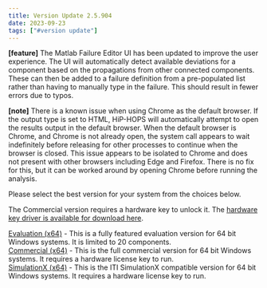 ```yaml
---
title: Version Update 2.5.904
date: 2023-09-23
tags: ["#version update"]
---
```

**[feature]** The Matlab Failure Editor UI has been updated to improve the user experience. The UI will automatically detect available deviations for a component based on the propagations from other connected components. These can then be added to a failure definition from a pre-populated list rather than having to manually type in the failure. This should result in fewer errors due to typos.

**[note]** There is a known issue when using Chrome as the default browser. If the output type is set to HTML, HiP-HOPS will automatically attempt to open the results output in the default browser. When the default browser is Chrome, and Chrome is not already open, the system call appears to wait indefinitely before releasing for other processes to continue when the browser is closed. This issue appears to be isolated to Chrome and does not present with other browsers including Edge and Firefox. There is no fix for this, but it can be worked around by opening Chrome before running the analysis.

<!--more-->
Please select the best version for your system from the choices below.

The Commercial version requires a hardware key to unlock it. The [hardware key driver is available for download here](https://supportportal.thalesgroup.com/csm?sys_kb_id=d902c13c1b48a890f2888739cd4bcbbf&id=kb_article_view&sysparm_rank=7&sysparm_tsqueryId=ed8571b547bdd110128dca72e36d4378&sysparm_article=KB0023089).

[Evaluation (x64)](/downloads/HIP-HOPS_Evaluation_(x64)_v2.5.904_setup.exe)	- This is a fully featured evaluation version for 64 bit Windows systems. It is limited to 20 components.  
[Commercial (x64)](/downloads/HIP-HOPS_Commercial_(x64)_v2.5.904_setup.exe)	- This is the full commercial version for 64 bit Windows systems. It requires a hardware license key to run.  
[SimulationX (x64)](/downloads/SimX_HiP-HOPS_x64_v2.5.904.zip) - This is the ITI SimulationX compatible version for 64 bit Windows systems. It requires a hardware license key to run.  
  
  
  
  
  
